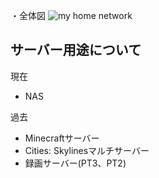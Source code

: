 ・全体図
![my home network](https://user-images.githubusercontent.com/32774697/226241238-c55a1cff-48cf-4ed8-be46-6a7307fc0d86.jpg)


<h2>サーバー用途について</h2>
<p>現在</p>
<ul>
  <li>NAS</li>
</ul>
<p>過去</p>
<ul>
  <li>Minecraftサーバー</li>
  <li>Cities: Skylinesマルチサーバー</li>
  <li>録画サーバー(PT3、PT2)</li>
</ul>
